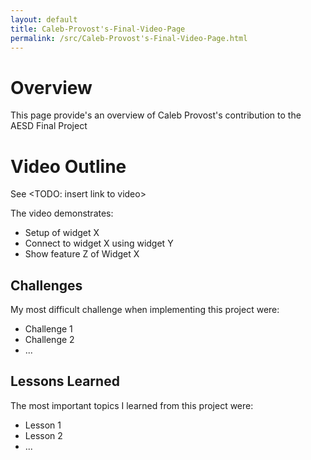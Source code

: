 ```yaml
---
layout: default
title: Caleb-Provost's-Final-Video-Page
permalink: /src/Caleb-Provost's-Final-Video-Page.html
---
```


# Overview

This page provide's an overview of Caleb Provost's contribution to the AESD Final Project <Projectname>

# Video Outline
See <TODO: insert link to video>

The video demonstrates:
* Setup of widget X
* Connect to widget X using widget Y
* Show feature Z of Widget X

## Challenges
My most difficult challenge when implementing this project were:
* Challenge 1
* Challenge 2
* ...

## Lessons Learned
The most important topics I learned from this project were:
* Lesson 1
* Lesson 2
* ...


